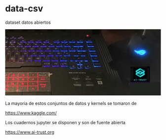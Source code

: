 # data-csv
dataset datos abiertos

![AIT-00](AIT-00.jpg) 

La mayoria de estos conjuntos de datos y kernels se tomaron de

https://www.kaggle.com/

Los cuadernos jupyter  se disponen  y son de fuente abierta

https://www.ai-trust.org
